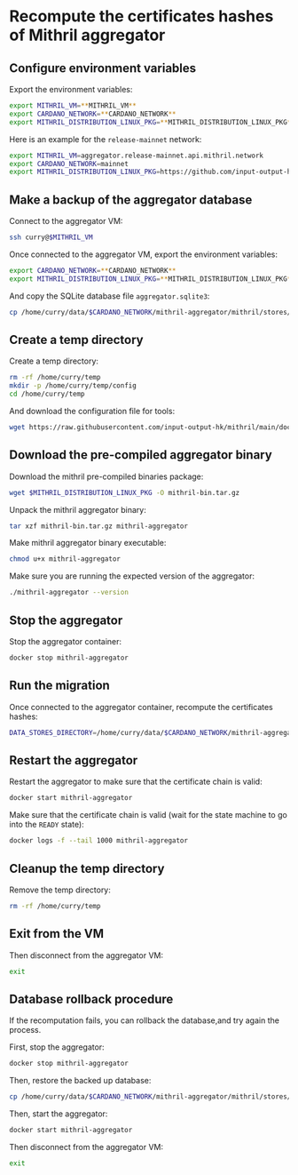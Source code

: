 # Recompute the certificates hashes of Mithril aggregator

## Configure environment variables

Export the environment variables:

```bash
export MITHRIL_VM=**MITHRIL_VM**
export CARDANO_NETWORK=**CARDANO_NETWORK**
export MITHRIL_DISTRIBUTION_LINUX_PKG=**MITHRIL_DISTRIBUTION_LINUX_PKG**
```

Here is an example for the `release-mainnet` network:

```bash
export MITHRIL_VM=aggregator.release-mainnet.api.mithril.network
export CARDANO_NETWORK=mainnet
export MITHRIL_DISTRIBUTION_LINUX_PKG=https://github.com/input-output-hk/mithril/releases/download/2342.0/mithril-2342.0-linux-x64.tar.gz
```

## Make a backup of the aggregator database

Connect to the aggregator VM:

```bash
ssh curry@$MITHRIL_VM
```

Once connected to the aggregator VM, export the environment variables:

```bash
export CARDANO_NETWORK=**CARDANO_NETWORK**
export MITHRIL_DISTRIBUTION_LINUX_PKG=**MITHRIL_DISTRIBUTION_LINUX_PKG**
```

And copy the SQLite database file `aggregator.sqlite3`:

```bash
cp /home/curry/data/$CARDANO_NETWORK/mithril-aggregator/mithril/stores/aggregator.sqlite3 /home/curry/data/$CARDANO_NETWORK/mithril-aggregator/mithril/stores/aggregator.sqlite3.bak.$(date +%Y-%m-%d)
```

## Create a temp directory

Create a temp directory:

```bash
rm -rf /home/curry/temp
mkdir -p /home/curry/temp/config
cd /home/curry/temp
```

And download the configuration file for tools:

```bash
wget https://raw.githubusercontent.com/input-output-hk/mithril/main/docs/runbook/recompute-certificates-hash/config/tools.json -O /home/curry/temp/config/tools.json
```

## Download the pre-compiled aggregator binary

Download the mithril pre-compiled binaries package:

```bash
wget $MITHRIL_DISTRIBUTION_LINUX_PKG -O mithril-bin.tar.gz
```

Unpack the mithril aggregator binary:

```bash
tar xzf mithril-bin.tar.gz mithril-aggregator
```

Make mithril aggregator binary executable:

```bash
chmod u+x mithril-aggregator
```

Make sure you are running the expected version of the aggregator:

```bash
./mithril-aggregator --version
```

## Stop the aggregator

Stop the aggregator container:

```bash
docker stop mithril-aggregator
```

## Run the migration

Once connected to the aggregator container, recompute the certificates hashes:

```bash
DATA_STORES_DIRECTORY=/home/curry/data/$CARDANO_NETWORK/mithril-aggregator/mithril/stores/ ./mithril-aggregator --run-mode tools -vvv tools recompute-certificates-hash
```

## Restart the aggregator

Restart the aggregator to make sure that the certificate chain is valid:

```bash
docker start mithril-aggregator
```

Make sure that the certificate chain is valid (wait for the state machine to go into the `READY` state):

```bash
docker logs -f --tail 1000 mithril-aggregator
```

## Cleanup the temp directory

Remove the temp directory:

```bash
rm -rf /home/curry/temp
```

## Exit from the VM

Then disconnect from the aggregator VM:

```bash
exit
```

## Database rollback procedure

If the recomputation fails, you can rollback the database,and try again the process.

First, stop the aggregator:

```bash
docker stop mithril-aggregator
```

Then, restore the backed up database:

```bash
cp /home/curry/data/$CARDANO_NETWORK/mithril-aggregator/mithril/stores/aggregator.sqlite3.bak.$(date +%Y-%m-%d) /home/curry/data/$CARDANO_NETWORK/mithril-aggregator/mithril/stores/aggregator.sqlite3
```

Then, start the aggregator:

```bash
docker start mithril-aggregator
```

Then disconnect from the aggregator VM:

```bash
exit
```
